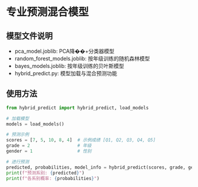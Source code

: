 # 专业预测混合模型

## 模型文件说明
- pca_model.joblib: PCA降��+分类器模型
- random_forest_models.joblib: 按年级训练的随机森林模型
- bayes_models.joblib: 按年级训练的贝叶斯模型
- hybrid_predict.py: 模型加载与混合预测功能

## 使用方法
```python
from hybrid_predict import hybrid_predict, load_models

# 加载模型
models = load_models()

# 预测示例
scores = [7, 5, 10, 8, 4]  # 示例成绩 [Q1, Q2, Q3, Q4, Q5]
grade = 2                  # 年级
gender = 1                 # 性别

# 进行预测
predicted, probabilities, model_info = hybrid_predict(scores, grade, gender, models)
print(f"预测系别: {predicted}")
print(f"各系别概率: {probabilities}")